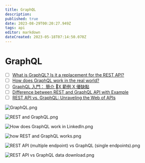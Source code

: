 ```yaml
---
title: GraphQL
description: 
published: true
date: 2023-08-29T00:20:27.949Z
tags: api
editor: markdown
dateCreated: 2023-05-18T07:14:50.070Z
---
```


# GraphQL
- [ ] [What is GraphQL? Is it a replacement for the REST API?](https://blog.bytebytego.com/p/ep23-how-to-choose-the-right-database?utm_source=profile&utm_medium=reader2)
- [ ] [How does GraphQL work in the real world?](https://blog.bytebytego.com/p/ep61-the-journey-of-a-slack-message?utm_source=profile&utm_medium=reader2)
- [ ] [GraphQL 入門： 簡介 X 範例 X 優缺點](https://ithelp.ithome.com.tw/articles/10200678)
- [ ] [Difference between REST and GraphQL API with Example](https://javarevisited.blogspot.com/2022/04/difference-between-graphql-and-rest-api.html)
- [ ] [REST API vs. GraphQL: Unraveling the Web of APIs](https://smit90.medium.com/rest-api-vs-graphql-unraveling-the-web-of-apis-ba889d201828)

![GraphQL.png](http://192.168.25.60:8000/files/file_storage/52bb6470.png)

![REST and GraphQL.png](http://192.168.25.60:8000/files/file_storage/0ae64748.png)

![How does GraphQL work in LinkedIn.png](http://192.168.25.60:8000/files/file_storage/d2d33b71.png)

![how REST and GraphQL works.png](http://192.168.25.60:8000/files/file_storage/8e6e1b9a.png)

![REST API (multiple endpoint) vs GraphQL (single endpoints).png](http://192.168.25.60:8000/files/file_storage/83e924e9.png)

![REST API vs GraphQL data download.png](http://192.168.25.60:8000/files/file_storage/1d9ba915.png)




